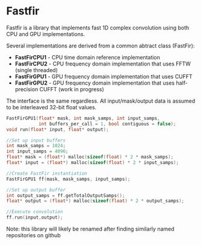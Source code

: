 # Fastfir

Fastfir is a library that implements fast 1D complex convolution using both CPU and GPU implementations.


Several implementations are derived from a common abtract class (FastFir):
* **FastFirCPU1** - CPU time domain reference implementation
* **FastFirCPU2** - CPU frequency domain implementation that uses FFTW (single threaded)
* **FastFirGPU1** - GPU frequency domain implementation that uses CUFFT
* **FastFirGPU2** - GPU frequency domain implementation that uses half-precision CUFFT (work in progress)


The interface is the same regardless.  All input/mask/output data is assumed to be interleaved 32-bit float values.

```C++
FastFirGPU1(float* mask, int mask_samps, int input_samps,
            int buffers_per_call = 1, bool contiguous = false);
void run(float* input, float* output);

//Set up input buffers
int mask_samps = 1024;
int input_samps = 4096;
float* mask = (float*) malloc(sizeof(float) * 2 * mask_samps);
float* input = (float*) malloc(sizeof(float) * 2 * input_samps);

//Create FastFir instantiation
FastFirGPU1 ff(mask, mask_samps, input_samps);

//Set up output buffer
int output_samps = ff.getTotalOutputSamps();
float* output = (float*) malloc(sizeof(float) * 2 * output_samps);

//Execute convolution
ff.run(input,output);
```

Note: this library will likely be renamed after finding similarly named repositories on github
